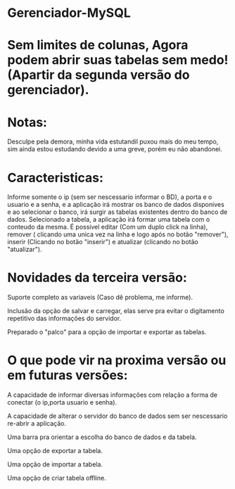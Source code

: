 # Gerenciador-MySQL
# Sem limites de colunas, Agora podem abrir suas tabelas sem medo! (Apartir da segunda versão do gerenciador).

# Notas:

Desculpe pela demora, minha vida estutandil puxou mais do meu tempo, sim ainda estou estudando devido a uma greve, porém eu não abandonei.

# Caracteristicas:
Informe somente o ip (sem ser nescessario informar o BD), a porta e o usuario e a senha, e a aplicação irá mostrar os banco de dados disponives e ao selecionar o banco, irá surgir as tabelas existentes dentro do banco de dados. Selecionado a tabela, a aplicação irá formar uma tabela com o conteudo da mesma.
É possivel editar (Com um duplo click na linha), remover ( clicando uma unica vez na linha e logo após no botão "remover"), inserir (Clicando no botão "inserir") e atualizar (clicando no botão "atualizar").
# Novidades da terceira versão:

Suporte completo as variaveis (Caso dê problema, me informe).

Inclusão da opção de salvar e carregar, elas serve pra evitar o digitamento repetitivo das informações do servidor.

Preparado o "palco" para a opção de importar e exportar as tabelas.

# O que pode vir na proxima versão ou em futuras versões:

A capacidade de informar diversas informações com relação a forma de conectar (o ip,porta usuario e senha).

A capacidade de alterar o servidor do banco de dados sem ser nescessario re-abrir a aplicação.

Uma barra pra orientar a escolha do banco de dados e da tabela.

Uma opção de exportar a tabela.

Uma opção de importar a tabela.

Uma opção de criar tabela offline.

